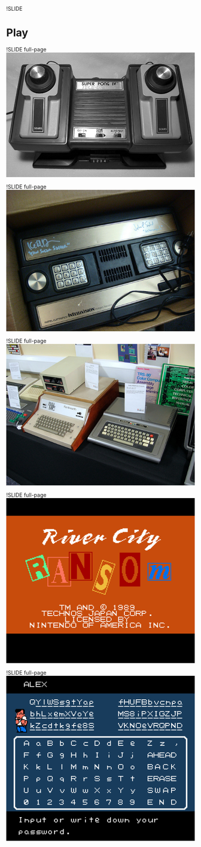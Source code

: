 !SLIDE 

# Play #

!SLIDE full-page
![](img/pong-console.jpg)

!SLIDE full-page
![](img/intellivision.jpg)

!SLIDE full-page
![](img/trs80.jpg)

!SLIDE full-page
![](img/rcrtitle.png)

!SLIDE full-page
![](img/rcrpassword.png)
